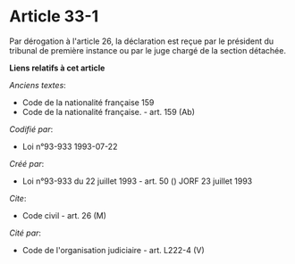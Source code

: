 # Article 33-1

Par dérogation à l'article 26, la déclaration est reçue par le président du tribunal de première instance ou par le juge
chargé de la section détachée.

**Liens relatifs à cet article**

_Anciens textes_:

  - Code de la nationalité française 159
  - Code de la nationalité française. - art. 159 (Ab)

_Codifié par_:

  - Loi n°93-933 1993-07-22

_Créé par_:

  - Loi n°93-933 du 22 juillet 1993 - art. 50 () JORF 23 juillet 1993

_Cite_:

  - Code civil - art. 26 (M)

_Cité par_:

  - Code de l'organisation judiciaire - art. L222-4 (V)
